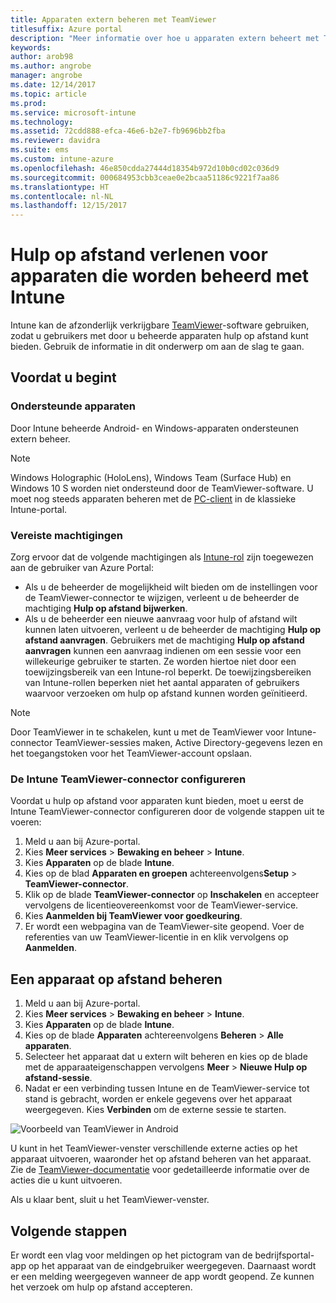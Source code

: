 ```yaml
---
title: Apparaten extern beheren met TeamViewer
titlesuffix: Azure portal
description: "Meer informatie over hoe u apparaten extern beheert met TeamViewer.”"
keywords: 
author: arob98
ms.author: angrobe
manager: angrobe
ms.date: 12/14/2017
ms.topic: article
ms.prod: 
ms.service: microsoft-intune
ms.technology: 
ms.assetid: 72cdd888-efca-46e6-b2e7-fb9696bb2fba
ms.reviewer: davidra
ms.suite: ems
ms.custom: intune-azure
ms.openlocfilehash: 46e850cdda27444d18354b972d10b0cd02c036d9
ms.sourcegitcommit: 000684953cbb3ceae0e2bcaa51186c9221f7aa86
ms.translationtype: HT
ms.contentlocale: nl-NL
ms.lasthandoff: 12/15/2017
---
```

# <a name="provide-remote-assistance-for-intune-managed-devices"></a>Hulp op afstand verlenen voor apparaten die worden beheerd met Intune

Intune kan de afzonderlijk verkrijgbare [TeamViewer](https://www.teamviewer.com)-software gebruiken, zodat u gebruikers met door u beheerde apparaten hulp op afstand kunt bieden. Gebruik de informatie in dit onderwerp om aan de slag te gaan.

## <a name="before-you-start"></a>Voordat u begint

### <a name="supported-devices"></a>Ondersteunde apparaten

Door Intune beheerde Android- en Windows-apparaten ondersteunen extern beheer.

>[!NOTE]
>Windows Holographic (HoloLens), Windows Team (Surface Hub) en Windows 10 S worden niet ondersteund door de TeamViewer-software. U moet nog steeds apparaten beheren met de [PC-client](/intune-classic/deploy-use/pc-management-comparison?toc=/intune/toc.json) in de klassieke Intune-portal.



### <a name="required-permissions"></a>Vereiste machtigingen

Zorg ervoor dat de volgende machtigingen als [Intune-rol](https://docs.microsoft.com/intune-azure/access-control/role-based-access-control) zijn toegewezen aan de gebruiker van Azure Portal:
- Als u de beheerder de mogelijkheid wilt bieden om de instellingen voor de TeamViewer-connector te wijzigen, verleent u de beheerder de machtiging **Hulp op afstand bijwerken**.
- Als u de beheerder een nieuwe aanvraag voor hulp of afstand wilt kunnen laten uitvoeren, verleent u de beheerder de machtiging **Hulp op afstand aanvragen**. Gebruikers met de machtiging **Hulp op afstand aanvragen** kunnen een aanvraag indienen om een sessie voor een willekeurige gebruiker te starten. Ze worden hiertoe niet door een toewijzingsbereik van een Intune-rol beperkt. De toewijzingsbereiken van Intune-rollen beperken niet het aantal apparaten of gebruikers waarvoor verzoeken om hulp op afstand kunnen worden geïnitieerd.

>[!NOTE]
>Door TeamViewer in te schakelen, kunt u met de TeamViewer voor Intune-connector TeamViewer-sessies maken, Active Directory-gegevens lezen en het toegangstoken voor het TeamViewer-account opslaan.

### <a name="configure-the-intune-teamviewer-connector"></a>De Intune TeamViewer-connector configureren

Voordat u hulp op afstand voor apparaten kunt bieden, moet u eerst de Intune TeamViewer-connector configureren door de volgende stappen uit te voeren:


1. Meld u aan bij Azure-portal.
2. Kies **Meer services** > **Bewaking en beheer** > **Intune**.
3. Kies **Apparaten** op de blade **Intune**.
4. Kies op de blad **Apparaten en groepen** achtereenvolgens**Setup** > **TeamViewer-connector**.
5. Klik op de blade **TeamViewer-connector** op **Inschakelen** en accepteer vervolgens de licentieovereenkomst voor de TeamViewer-service.
6. Kies **Aanmelden bij TeamViewer voor goedkeuring**.
7. Er wordt een webpagina van de TeamViewer-site geopend. Voer de referenties van uw TeamViewer-licentie in en klik vervolgens op **Aanmelden**.


## <a name="how-to-remotely-administer-a-device"></a>Een apparaat op afstand beheren

1. Meld u aan bij Azure-portal.
2. Kies **Meer services** > **Bewaking en beheer** > **Intune**.
3. Kies **Apparaten** op de blade **Intune**.
4. Kies op de blade **Apparaten** achtereenvolgens **Beheren** > **Alle apparaten**.
5. Selecteer het apparaat dat u extern wilt beheren en kies op de blade met de apparaateigenschappen vervolgens **Meer** > **Nieuwe Hulp op afstand-sessie**.
6. Nadat er een verbinding tussen Intune en de TeamViewer-service tot stand is gebracht, worden er enkele gegevens over het apparaat weergegeven. Kies **Verbinden** om de externe sessie te starten.

![Voorbeeld van TeamViewer in Android](./media/android-teamviewer.png)

U kunt in het TeamViewer-venster verschillende externe acties op het apparaat uitvoeren, waaronder het op afstand beheren van het apparaat. Zie de [TeamViewer-documentatie](https://www.teamviewer.com/support/documents/) voor gedetailleerde informatie over de acties die u kunt uitvoeren.

Als u klaar bent, sluit u het TeamViewer-venster.

## <a name="next-steps"></a>Volgende stappen

Er wordt een vlag voor meldingen op het pictogram van de bedrijfsportal-app op het apparaat van de eindgebruiker weergegeven. Daarnaast wordt er een melding weergegeven wanneer de app wordt geopend. Ze kunnen het verzoek om hulp op afstand accepteren.
